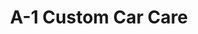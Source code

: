 ---
title: "A-1 Custom Car Care"
url: /springfield/a-1-custom-car-care-west-sunshine-street/
shop: car repair
---